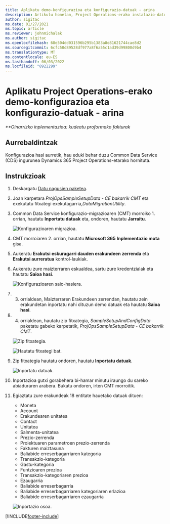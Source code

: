```yaml
---
title: Aplikatu demo-konfigurazioa eta konfigurazio-datuak - arina
description: Artikulu honetan, Project Operations-erako instalazio-datuak eta frogapen-konfigurazioa nola aplikatu behar den ematen da.
author: sigitac
ms.date: 01/27/2021
ms.topic: article
ms.reviewer: johnmichalak
ms.author: sigitac
ms.openlocfilehash: 68e504dd031596b295b1383a8e81621744cae8d2
ms.sourcegitcommit: 6cfc50d89528df977a8f6a55c1ad39d99800d9b4
ms.translationtype: MT
ms.contentlocale: eu-ES
ms.lasthandoff: 06/03/2022
ms.locfileid: "8922299"
---
```

# <a name="apply-demo-setup-and-configuration-data-for-project-operations---lite"></a>Aplikatu Project Operations-erako demo-konfigurazioa eta konfigurazio-datuak - arina 

_**Oinarrizko inplementazioa: kudeatu proformako fakturak_



## <a name="prerequisites"></a>Aurrebaldintzak

Konfigurazioa hasi aurretik, hau eduki behar duzu Common Data Service (CDS) ingurunea Dynamics 365 Project Operations-etarako hornituta.


## <a name="instructions"></a>Instrukzioak

1. Deskargatu [Datu nagusien paketea](https://download.microsoft.com/download/3/4/1/341bf279-a64f-4baa-af31-ce624859b518/ProjOpsSampleSetupData-%20CE%20only.zip). 
2. Joan karpetara *ProjOpsSampleSetupData - CE bakarrik CMT* eta exekutatu fitxategi exekutagarria,*DataMigrationUtility*.
3. Common Data Service konfigurazio-migrazioaren (CMT) morroiko 1. orrian, hautatu **Inportatu datuak** eta, ondoren, hautatu **Jarraitu**.

    ![Konfigurazioaren migrazioa.](./media/1ConfigurationMigration.png)

4. CMT morroiaren 2. orrian, hautatu **Microsoft 365** **Inplementazio mota** gisa.
5. Aukeratu **Erakutsi eskuragarri dauden erakundeen zerrenda** eta **Erakutsi aurreratua** kontrol-laukiak.
6. Aukeratu zure maizterraren eskualdea, sartu zure kredentzialak eta hautatu **Saioa hasi**.

   ![Konfigurazioaren saio-hasiera.](./media/2ConfigurationSignin.png)

7. 3. orrialdean, Maizterraren Erakundeen zerrendan, hautatu zein erakundetan inportatu nahi dituzun demo datuak eta hautatu **Saioa hasi**.
8. 4. orrialdean, hautatu zip fitxategia, *SampleSetupAndConfigData* paketatu gabeko karpetatik, *ProjOpsSampleSetupData - CE bakarrik CMT*.

   ![Zip fitxategia.](./media/3ZipFile.png)

   ![Hautatu fitxategi bat.](./media/4SelectAFile.png)

9. Zip fitxategia hautatu ondoren, hautatu **Inportatu datuak**.

   ![Inportatu datuak.](./media/5ImportData.png)

10. Inportazioa gutxi gorabehera bi-hamar minutu iraungo du sareko abiaduraren arabera. Bukatu ondoren, irten CMT morroitik. 
11. Egiaztatu zure erakundeak 18 entitate hauetako datuak dituen:

    -   Moneta
    -   Account
    -   Erakundearen unitatea
    -   Contact
    -   Unitatea
    -   Salmenta-unitatea
    -   Prezio-zerrenda
    -   Proiektuaren parametroen prezio-zerrenda 
    -   Fakturen maiztasuna
    -   Baliabide erreserbagarriaren kategoria
    -   Transakzio-kategoria
    -   Gastu-kategoria
    -   Funtzioaren prezioa
    -   Transakzio-kategoriaren prezioa
    -   Ezaugarria
    -   Baliabide erreserbagarria
    -   Baliabide erreserbagarriaren kategoriaren erlazioa
    -   Baliabide erreserbagarriaren ezaugarria

    ![Inportazio osoa.](./media/6CompleteImport.png)


[!INCLUDE[footer-include](../includes/footer-banner.md)]
